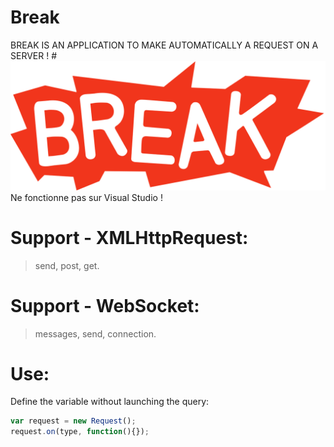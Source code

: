 # Break
BREAK IS AN APPLICATION TO MAKE AUTOMATICALLY A REQUEST ON A SERVER !
#<img alt="Break" title="Break" src="img/break.png"/>
Ne fonctionne pas sur Visual Studio !

# Support - XMLHttpRequest:
> send, post, get.

# Support - WebSocket:
> messages, send, connection.

# Use:

Define the variable without launching the query:

```js
var request = new Request();
request.on(type, function(){});
```

